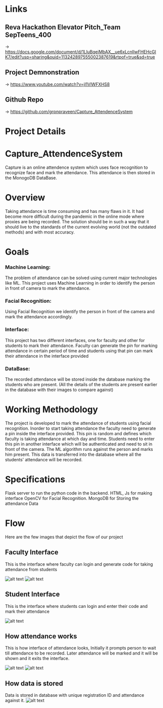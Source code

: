 # Links

## Reva Hackathon Elevator Pitch_Team SepTeens_400
 -> https://docs.google.com/document/d/1LluBqeiMbAX__ue6xLcnIlwFHEHcGIK7/edit?usp=sharing&ouid=113242897555002387619&rtpof=true&sd=true

## Project Demnonstration
 -> https://www.youtube.com/watch?v=jl1VlWFXHS8
 
## Github Repo
 -> https://github.com/grpnpraveen/Capture_AttendenceSystem
 
 
# Project Details

# Capture_AttendenceSystem
Capture is an online attendence system which uses face recognition to recognize face and mark the attendance. This attendance is then stored in the MonogoDB DataBase.

# Overview 
Taking attendance is time consuming and has many flaws in it. It had become more difficult during the pandemic in the online mode where proxies are being recorded. 
The solution should be in such a way that it should live to the standards of the current evolving world (not the outdated methods) and with most accuracy.

# Goals 
### Machine Learning: 
The problem of attendance can be solved using current major technologies like ML. This project uses Machine Learning in order to identify the person in front of camera to mark the attendance.

### Facial Recognition:
Using Facial Recognition we identify the person in front of the camera and mark the attendance accordingly.

### Interface: 
This project has two different interfaces, one for faculty and other for students to mark their attendance. Faculty can generate the pin for marking attendance in certain period of time and students using that pin can mark their attendance in the interface provided

### DataBase: 
The recorded attendance will be stored inside the database marking the students who are present. (All the details of the students are present earlier in the database with their images to compare against)

# Working Methodology
The project is developed to mark the attendance of students using facial recognition. Inorder to start taking attendance the faculty need to generate a pin inside the interface provided. This pin is random and defines which faculty is taking attendance at which day and time. Students need to enter this pin in another interface which will be authenticated and need to sit in front of the camera. The ML algorithm runs against the person and marks him present. This data is transferred into the database where all the students' attendance will be recorded.

# Specifications 

Flask server to run the python code in the backend. 
HTML, Js for making interface
OpenCV for Facial Recognition.
MongoDB for Storing the attendance Data


# Flow
Here are the few images that depict the flow of our project

## Faculty Interface

This is the interface where faculty can login and generate code for taking attendance from students

![alt text](https://media.discordapp.net/attachments/893762120276140064/909072153763270727/unknown.png?width=1371&height=670)
![alt text](https://media.discordapp.net/attachments/893762120276140064/909072235959046174/unknown.png?width=895&height=438)

## Student Interface

This is the interface where students can login and enter their code and mark their attendance

![alt text](https://media.discordapp.net/attachments/893762120276140064/909072089565261854/unknown.png?width=895&height=442)

## How attendance works

This is how interface of attendance looks, Initially it prompts person to wait till attendance to be recorded. Later attendance will be marked and it will be shown and it exits the interface.

![alt text](https://media.discordapp.net/attachments/893762120276140064/909072367840526336/unknown.png?width=895&height=446)
![alt text](https://media.discordapp.net/attachments/893762120276140064/909072335661826048/unknown.png?width=895&height=438)


## How data is stored

Data is stored in database with unique registration ID and attendance against it.
![alt text](https://user-images.githubusercontent.com/53993341/141646366-5c2cf531-5d3a-4767-97e2-004cdd38a83f.png)












